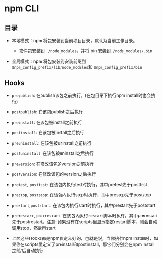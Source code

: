 # npm CLI

## 目录

- 本地模式：npm 将包安装到当前项目目录，默认为当前工作目录。

  - 软件包安装到 `./node_modules`，并将 bin 安装到`./node_modules/.bin`

- 全局模式：npm 将包安装到安装前缀到 `$npm_config_prefix/lib/node_modules`和 `$npm_config_prefix/bin`

## Hooks

- `prepublish`: 在publish该包之前执行。(在包目录下执行npm install时也会执行)
- `postpublish`: 在该包publish之后执行
- `preinstall`: 在该包被install之前执行
- `postinstall`: 在该包被install之后执行
- `preuninstall`: 在该包被uninstall之前执行
- `postuninstall`: 在该包被uninstall之后执行
- `preversion`: 在修改该包的version之前执行
- `postversion`: 在修改该包的version之后执行
- `pretest`, `posttest`: 在该包内执行test时执行，其中pretest先于posttest
- `prestop`, `poststop`: 在该包内执行stop时执行，其中prestop先于poststop
- `prestart`,`poststart`: 在该包内执行start时执行，其中prestart先于poststart

- `prerestart`, `postrestart`: 在该包内执行`restart`脚本时执行，其中prerestart先于postrestart。注意: 如果没有在scripts里显示指定restart脚本，则会自动调用stop，然后再start

- 上面这些Hooks都是npm预定义好的，也就是说，当你执行npm install时，如果你在scripts里定义了preinstall和postinstall，那它们分别会在npm install之前/后自动执行

